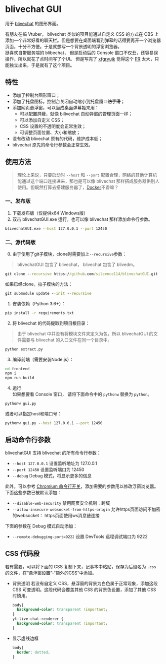 # blivechat GUI

用于 [blivechat]( https://github.com/xfgryujk/blivechat ) 的图形界面。

有朋友在搞 Vtuber， blivechat 类似的项目能通过自定义 CSS 的方式在 OBS 上添加一个非常好看的聊天栏。但是想要在桌面端看到弹幕的话得要再开一个浏览器页面，十分不方便。于是就想写一个背景透明的浮窗浏览器。  
挺喜欢自带服务端的 blibechat， 但是启动后的 Console 窗口不仅丑，还容易误操作，所以就花了点时间写了个UI。 
但是写完了 [xfgryujk]( https://github.com/xfgryujk ) 觉得这个 [PR]( https://github.com/xfgryujk/blivechat/pull/50 ) 太大，只能独立出来，于是就有了这个项目。

## 特性

* 添加了控制台图形窗口；
* 添加了托盘图标，控制台关闭自动缩小到托盘窗口~~防手滑~~；
* 添加网页悬浮窗，可以当成桌面弹幕姬来用：
  * 可以配置屏蔽，就像 bilivechat 自动弹窗的管理页面一样；
  * 可以添加自定义 CSS；
  * CSS 设置的不透明度会正常生效；
  * 可调整页面位置、大小和缩放；
* 没有改动 blivechat 原有的代码，维护成本低；
* blivechat 原先的命令行参数会正常生效。

## 使用方法

> 理论上来说，只要启动时 `--host` 和 `--port` 配置合理，网络的其他计算机能通过这个端口连接进来，那也是可以像 blivechat 那样搭成服务器供别人使用。但既然打算去搭建服务器了，[Docker]( https://github.com/xfgryujk/blivechat#%E5%9B%9Bdocker%E8%87%AA%E5%BB%BA%E6%9C%8D%E5%8A%A1%E5%99%A8 )不香嘛？

### 一、发布版

1. 下载发布版（仅提供x64 Windows版）
2. 双击 blivechatGUI.exe 运行，也可以像 blivechat 那样添加命令行参数。
  ```bat
  blivechatGUI.exe --host 127.0.0.1 --port 12450
  ```

### 二、源代码版

0. 由于使用了git子模块，clone时需要加上`--recursive`参数：
  > blivechatGUI 包含了 blivechat， blivechat 包含了 blivedm。
  ```bat
  git clone --recursive https://github.com/sileence114/blivechatGUI.git
  ```
  如果已经clone，拉子模块的方法：
  ```bat
  git submodule update --init --recursive
  ```
1. 安装依赖（Python 3.6+）：
  ```bat
  pip install -r requirements.txt
  ```
2. 将 blivechat 的代码提取到项目根目录：
  > 由于 blivechat 中并没有将模块文件夹定义为包，所以 blivechatGUI 的文件需要与 blivechat 的入口文件在同一个目录中。
  ```bat
  python extract.py
  ```
3. 编译前端（需要安装Node.js）：
  ```bat
  cd frontend
  npm i
  npm run build
  ```
4. 运行  
如果想要看 Console 窗口， 请将下面命令中的 `pythonw` 替换为 `python`。
  ```bat
  pythonw gui.py
  ```
或者可以指定host和端口号：
  ```bat
  pythonw gui.py --host 127.0.0.1 --port 12450
  ```

## 启动命令行参数

blivechatGUI 支持 blivechat 的所有命令行参数：

* `--host 127.0.0.1` 设置监听地址为 127.0.0.1
* `--port 12450` 设置监听端口为 12450
* `--debug` Debug 模式，将显示更多的信息

此外，可以参考 [Chromium 命令行开关]( https://peter.sh/experiments/chromium-command-line-switches/ )，添加需要的参数用以修改浮窗浏览器。  
下面这些参数已被默认添加：  

* `--disable-web-security` 禁用网页安全机制：跨域
* `--allow-insecure-websocket-from-https-origin` 允许https页面访问不加密的websocket： https页面使用ws消息链连接

下面的参数在 Debug 模式自动添加：

* `--remote-debugging-port=9222` 设置 DevTools 远程调试端口为 9222

## CSS 代码段

若有需要，可以将下面的 CSS 复制下来，记事本中粘贴，保存为后缀名为 `.css` 的文件，在“悬浮窗设置”-“额外的CSS”中添加。

* 背景透明
若没有自定义 CSS，悬浮窗的背景为白色属于正常现象，添加这段 CSS 可变透明。这段代码会覆盖其他 CSS 的背景色设置，添加了其他 CSS 时慎用。
  ```css
  body{
    background-color: transparent !important;
  }
  yt-live-chat-renderer {
    background-color: transparent !important;
  }
  ```
* 显示虚线边框
  ```css
  body{
    border: dotted;
  }
  ```

